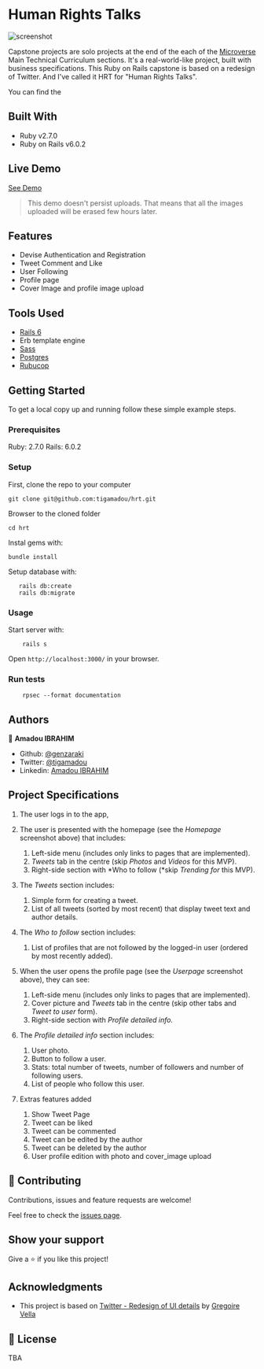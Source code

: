 # Human Rights Talks

![screenshot](./docs/screenshot.png)

Capstone projects are solo projects at the end of the each of the [Microverse](https://microverse.org) Main Technical Curriculum sections.  It's a real-world-like project, built with business specifications. 
This Ruby on Rails capstone is based on a redesign of Twitter. And I've called it HRT for "Human Rights Talks".

You can find the 

## Built With

- Ruby v2.7.0
- Ruby on Rails v6.0.2

## Live Demo

[See Demo](https://thawing-wave-61294.herokuapp.com/) 

> This demo doesn't persist uploads. That means that all the images uploaded will be erased few hours later.

## Features
* Devise Authentication and Registration 
* Tweet Comment and Like
* User Following
* Profile page
* Cover Image and profile image upload

## Tools Used

* [Rails 6](https://rubyonrails.org/)
* Erb template engine
* [Sass](https://sass-lang.com/)
* [Postgres](https://www.postgresql.org/)
* [Rubucop](https://github.com/rubocop-hq/rubocop)

## Getting Started

To get a local copy up and running follow these simple example steps.

### Prerequisites

Ruby: 2.7.0
Rails: 6.0.2


### Setup
First, clone the repo to your computer

```
git clone git@github.com:tigamadou/hrt.git
```

Browser to the cloned folder
```
cd hrt
```

Instal gems with:

```
bundle install
```

Setup database with:

```
   rails db:create
   rails db:migrate
```



### Usage

Start server with:

```
    rails s
```

Open `http://localhost:3000/` in your browser.

### Run tests

```
    rpsec --format documentation
```

## Authors

👤 **Amadou IBRAHIM**

- Github: [@genzaraki](https://github.com/genzaraki)
- Twitter: [@tigamadou](https://twitter.com/tigamadou)
- Linkedin: [Amadou IBRAHIM](https://www.linkedin.com/in/amadou-ibrahim-75769167/)

## Project Specifications

1. The user logs in to the app,
2. The user is presented with the homepage (see the *Homepage* screenshot above) that includes:
    1. Left-side menu (includes only links to pages that are implemented).
    2. *Tweets* tab in the centre (skip *Photos* and *Videos* for this MVP).
    3. Right-side section with *Who to follow (*skip *Trending for* this MVP).
3. The *Tweets* section includes:
    1. Simple form for creating a tweet.
    2. List of all tweets (sorted by most recent) that display tweet text and author details.
    
4. The *Who to follow* section includes:
    1. List of profiles that are not followed by the logged-in user (ordered by most recently added).
5. When the user opens the profile page (see the *Userpage* screenshot above), they can see:
    1. Left-side menu (includes only links to pages that are implemented).
    2. Cover picture and *Tweets* tab in the centre (skip other tabs and *Tweet to user* form).
    3. Right-side section with *Profile detailed info.*
6. The *Profile detailed info* section includes:
    1. User photo.
    2. Button to follow a user.
    3. Stats: total number of tweets, number of followers and number of following users.
    4. List of people who follow this user.
7. Extras features added
    1. Show Tweet Page
    2. Tweet can be liked
    3. Tweet can be commented
    4. Tweet can be edited by the author
    5. Tweet can be deleted by the author
    6. User profile edition with photo and cover_image upload

## 🤝 Contributing

Contributions, issues and feature requests are welcome!

Feel free to check the [issues page](issues/).

## Show your support

Give a ⭐️ if you like this project!

## Acknowledgments

* This project is based on [Twitter - Redesign of UI details](https://www.behance.net/gallery/14286087/Twitter-Redesign-of-UI-detailss) by [Gregoire Vella](https://www.behance.net/gregoirevella)

## 📝 License

TBA

